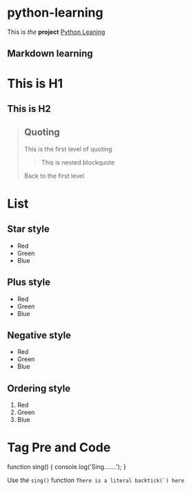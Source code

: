 python-learning
===============

This is *the* **project** [Python Leaning](https://github.com/johnny-lv/python-learning)

Markdown learning
---------------


# This is H1 #
## This is H2 ##

>## Quoting
>This is the first level of quoting
>
>>This is nested blockquote
>
>Back to the first level

# List
## Star style
* Red
* Green
* Blue
## Plus style
+ Red
+ Green
+ Blue
## Negative style
- Red
- Green
- Blue
## Ordering style
1. Red
2. Green
3. Blue

# Tag Pre and Code
function sing() {
    console.log('Sing.......');
}

Use the `sing()` function
``There is a literal backtick(`) here``




